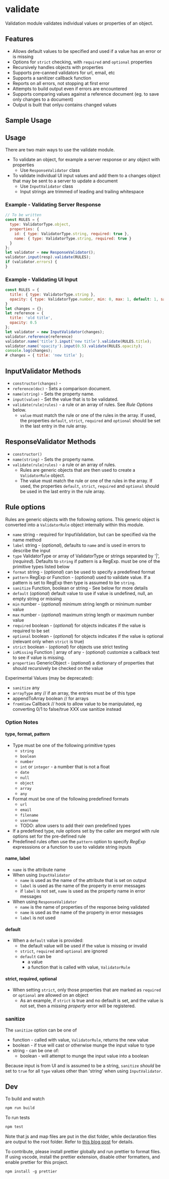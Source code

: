 # validate

Validation module validates individual values or properties of an object.

## Features

- Allows default values to be specified and used if a value has an error or is missing
- Options for `strict` checking, with `required` and `optional` properties
- Recursively handles objects with properties
- Supports pre-canned validators for url, email, etc
- Supports a sanitizer callback function
- Reports on all errors, not stopping at first error
- Attempts to build output even if errors are encountered
- Supports comparing values against a reference document (eg. to save only
  changes to a document)
- Output is built that onlyu contains changed values

## Sample Usage

## Usage

There are two main ways to use the validate module.

- To validate an object, for example a server response or any object with properties
  - Use `ResponseValidator` class
- To validate individual UI input values and add them to a changes object that
  may be sent to a server to update a document
  - Use `InputValidator` class
  - Input strings are trimmed of leading and trailing whitespace

### Example - Validating Server Response

```js
// To be written
const RULES = {
  type: ValidatorType.object,
  properties: {
    id: { type: ValidatorType.string, required: true },
    name: { type: ValidatorType.string, required: true }
  }
};
let validator = new ResponseValidator();
validator.input(resp).validate(RULES);
if (validator.errors) {
}
```

### Example - Validating UI Input

```js
const RULES = {
  title: { type: ValidatorType.string },
  opacity: { type: ValidatorType.number, min: 0, max: 1, default: 1, sanitize: true },
}
let changes = {};
let reference = {
  title: 'old title',
  opacity: 0.5
};
let validator = new InputValidator(changes);
validator.reference(reference)
validator.name('title').input('new title').validate(RULES.title);
validator.name('opacity').input(0.5).validate(RULES.opacity);
console.log(changes);
# changes = { title: 'new title' };
```

## InputValidator Methods

- `constructor(changes)` -
- `reference(doc)` - Sets a comparison document.
- `name(string)` - Sets the property name.
- `input(value)` - Set the value that is to be validated.
- `validate(rule|rules)` - a rule or an array of rules. See _Rule Options_ below.
  - `value` must match the rule or one of the rules in the array. If used, the
    properties `default`, `strict`, `required` and `optional` should be set in
    the last entry in the rule array.

## ResponseValidator Methods

- `constructor()`
- `name(string)` - Sets the property name.
- `validate(rule|rules)` - a rule or an array of rules.
  - Rules are generic objects that are then used to create a `ValidatorRule`
    object.
  - The value must match the rule or one of the rules in the array. If used, the
    properties `default`, `strict`, `required` and `optional` should be used in
    the last entry in the rule array.

## Rule options

Rules are generic objects with the following options. This generic object is
converted into a `ValidatorRule` object internally within this module.

- `name` string - required for InputValidation, but can be specified via the
  name method
- `label` string - (_optional_), defaults to `name` and is used in errors to
  describe the input
- `type` ValidatorType or array of ValidatorType or strings separated by '|', (_required_). Defaults to `string` if pattern is a RegExp.
  must be one of the primitive types listed below
- `format` string - (_optional_) can be used to specify a predefined format
- `pattern` RegExp or Function - (_optional_) used to validate value. If a pattern is set to RegExp then type is assumed to be `string`.
- `sanitize` Function, boolean or string - See below for more details
- `default` (_optional_) default value to use if value is undefined, null, an empty string or missing
- `min` number - (_optional_) minimum string length or minimum number value
- `max` number - (_optional_) maximum string length or maximum number value
- `required` boolean - (_optional_) for objects indicates if the value is
  required to be set
- `optional` boolean - (_optional_) for objects indicates if the value is
  optional (relevant only when `strict` is true)
- `strict` boolean - (_optional_) for objects use strict testing
- `isMissing` Function | array of any - (_optional_) customize a callback test to see if value is missing.
- `properties` GenericObject - (_optional_) a dictionary of properties that
  should recursively be checked on the value

Experimental Values (may be deprecated):

- `sanitize` any
- `arrayType` any // if an array, the entries must be of this type
- appendToArray boolean // for arrays
- `fromView` Callback // hook to allow value to be manipulated, eg converting
  0/1 to false/true XXX use sanitize instead

### Option Notes

#### type, format, pattern

- Type must be one of the following primitive types
  - `string`
  - `boolean`
  - `number`
  - `int` or `integer` - a number that is not a float
  - `date`
  - `null`
  - `object`
  - `array`
  - `any`
- Format must be one of the following predefined formats
  - `url`
  - `email`
  - `filename`
  - `username`
  - TODO: allow users to add their own predefined types
- If a predefined type, rule options set by the caller are merged with rule
  options set for the pre-defined rule
- Predefined rules often use the `pattern` option to specify _RegExp_
  expresssions or a function to use to validate string inputs

#### name, label

- `name` is the attribute name
- When using `InputValidator`
  - `name` is used as the name of the attribute that is set on output
  - `label` is used as the name of the property in error messages
  - if `label` is not set, `name` is used as the property name in error messages
- When using `ResponseValidator`
  - `name` is the name of properties of the response being validated
  - `name` is used as the name of the property in error messages
  - `label` is not used

#### default

- When a `default` value is provided:
  - the default value will be used if the value is missing or invalid
  - `strict`, `required` and `optional` are ignored
  - `default` can be
    - a value
    - a function that is called with value, `ValidatorRule`

#### strict, required, optional

- When setting `strict`, only those properties that are marked as `required` or
  `optional` are allowed on an object
  - As an example, if `strict` is true and no default is set, and the value is
    not set, then a _missing property_ error will be registered.

### sanitize

The `sanitize` option can be one of

- function - called with value, `ValidatorRule`, returns the new value
- boolean - if true will cast or otherwise munge the input value to type
- string - can be one of:
  - boolean - will attempt to munge the input value into a boolean

Because input is from UI and is assumed to be a string, `sanitize` _should_ be
set to `true` for all `type` values other than 'string' when using
`InputValidator`.

## Dev

To build and watch

```sh
npm run build
```

To run tests

```sh
npm test
```

Note that js and map files are put in the dist folder, while declaration files
are output to the root folder. Refer to [this blog
post](https://v4.chriskrycho.com/2018/how-to-bundle-typescript-type-definitions.html)
for details.

To contribute, please install prettier globally and run prettier to format
files. If using vscode, install the prettier extension, disable other
formatters, and enable prettier for this project.

```
npm install -g prettier
```
